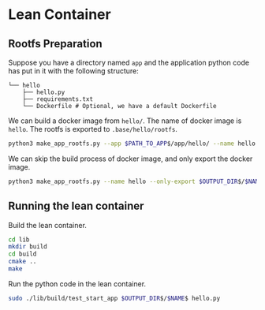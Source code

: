 # Lean Container

## Rootfs Preparation

Suppose you have a directory named `app` and the application python code has put in it with the following structure: 

```
└── hello
    ├── hello.py
    ├── requirements.txt
    └── Dockerfile # Optional, we have a default Dockerfile
```

We can build a docker image from `hello/`. The name of docker image is `hello`. The rootfs is exported to `.base/hello/rootfs`.

```bash
python3 make_app_rootfs.py --app $PATH_TO_APP$/app/hello/ --name hello --export $OUTPUT_DIR$/$NAME$
```


We can skip the build process of docker image, and only export the docker image.

```bash
python3 make_app_rootfs.py --name hello --only-export $OUTPUT_DIR$/$NAME$
```

## Running the lean container

Build the lean container.

```bash
cd lib
mkdir build
cd build
cmake ..
make
```

Run the python code in the lean container.

```bash
sudo ./lib/build/test_start_app $OUTPUT_DIR$/$NAME$ hello.py
```
